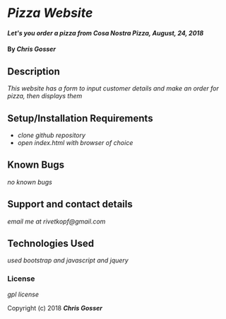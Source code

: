 # _Pizza Website_

#### _Let's you order a pizza from Cosa Nostra Pizza, August, 24, 2018_

#### By _**Chris Gosser**_

## Description

_This website has a form to input customer details and make an order for pizza, then displays them_

## Setup/Installation Requirements

* _clone github repository_
* _open index.html with browser of choice_

## Known Bugs

_no known bugs_

## Support and contact details

_email me at rivetkopf@gmail.com_

## Technologies Used

_used bootstrap and javascript and jquery_

### License

*gpl license*

Copyright (c) 2018 **_Chris Gosser_**
